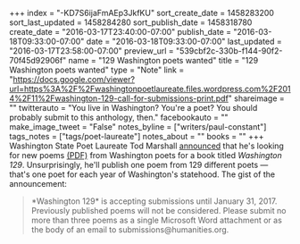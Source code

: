 +++
index = "-KD7S6ijaFmAEp3JkfKU"
sort_create_date = 1458283200
sort_last_updated = 1458284280
sort_publish_date = 1458318780
create_date = "2016-03-17T23:40:00-07:00"
publish_date = "2016-03-18T09:33:00-07:00"
date = "2016-03-18T09:33:00-07:00"
last_updated = "2016-03-17T23:58:00-07:00"
preview_url = "539cbf2c-330b-f144-90f2-70f45d92906f"
name = "129 Washington poets wanted"
title = "129 Washington poets wanted"
type = "Note"
link = "https://docs.google.com/viewer?url=https%3A%2F%2Fwashingtonpoetlaureate.files.wordpress.com%2F2014%2F11%2Fwashington-129-call-for-submissions-print.pdf"
shareimage = ""
twitterauto = "You live in Washington? You're a poet? You should probably submit to this anthology, then."
facebookauto = ""
make_image_tweet = "False"
notes_byline = ["writers/paul-constant"]
tags_notes = ["tags/poet-laureate"]
notes_about = ""
books = ""
+++
Washington State Poet Laureate Tod Marshall [announced](http://wapoetlaureate.org/2016/03/18/call-for-submissions-washington-129/) that he's looking for new poems [(PDF)](https://docs.google.com/viewer?url=https%3A%2F%2Fwashingtonpoetlaureate.files.wordpress.com%2F2014%2F11%2Fwashington-129-call-for-submissions-print.pdf) from Washington poets for a book titled *Washington 129*. Unsurprisingly, he'll publish one poem from 129 different poets — that's one poet for each year of Washington's statehood. The gist of the announcement:

<blockquote>*Washington 129* is accepting submissions until January 31, 2017. Previously published poems will not be considered. Please submit no more than three poems as a single Microsoft Word attachment or as the body of an email to submissions@humanities.org.</blockquote>